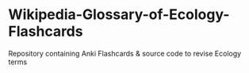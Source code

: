 # Wikipedia-Glossary-of-Ecology-Flashcards
Repository containing Anki Flashcards &amp; source code to revise Ecology terms
